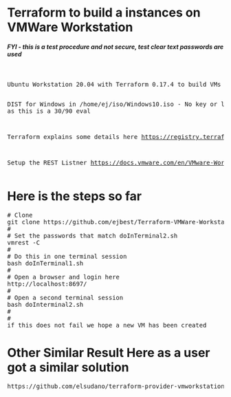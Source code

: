 
# Terraform to build a instances on VMWare Workstation
##### FYI - this is a test procedure and not secure, test clear text passwords are used
<br>
<pre>
Ubuntu Workstation 20.04 with Terraform 0.17.4 to build VMs on VMWare Workstation 16 Pro and Ansible 2.9.6

DIST for Windows in /home/ej/iso/Windows10.iso - No key or licenses as this is a 30/90 eval 

Terraform explains some details here 
https://registry.terraform.io/providers/elsudano/vmworkstation/latest/docs

Setup the REST Listner 
https://docs.vmware.com/en/VMware-Workstation-Pro/16.0/com.vmware.ws.using.doc/GUID-C3361DF5-A4C1-432E-850C-8F60D83E5E2B.html
</pre>
# Here is the steps so far 
<pre>
# Clone 
git clone https://github.com/ejbest/Terraform-VMWare-Workstation.git
#
# Set the passwords that match doInTerminal2.sh 
vmrest -C  
# 
# Do this in one terminal session
bash doInTerminal1.sh
#
# Open a browser and login here
http://localhost:8697/
#
# Open a second terminal session
bash doInterminal2.sh
#
#
if this does not fail we hope a new VM has been created
</pre>
#
#
#
#
#
#
#
#
#
#
# Other Similar Result Here as a user got a similar solution
<pre>
https://github.com/elsudano/terraform-provider-vmworkstation
</pre>